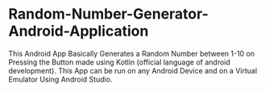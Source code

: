 # Random-Number-Generator-Android-Application
This Android App Basically Generates a Random Number between 1-10 on Pressing the Button made using Kotlin (official language of android development).
This App can be run on any Android Device and on a Virtual  Emulator Using Android Studio.
